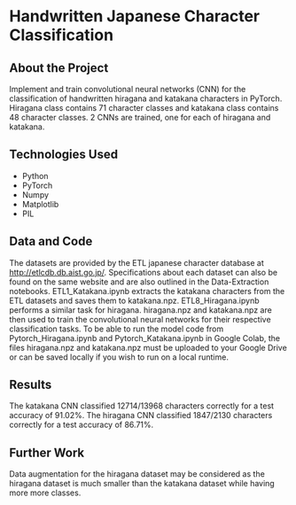 # Handwritten Japanese Character Classification
## About the Project
Implement and train convolutional neural networks (CNN) for the classification of handwritten hiragana and katakana characters in PyTorch.
Hiragana class contains 71 character classes and katakana class contains 48 character classes. 2 CNNs are trained, one for each of hiragana and katakana.
## Technologies Used
- Python 
- PyTorch
- Numpy
- Matplotlib
- PIL
## Data and Code
The datasets are provided by the ETL japanese character database at http://etlcdb.db.aist.go.jp/.
Specifications about each dataset can also be found on the same website and are also outlined in the Data-Extraction notebooks.
ETL1_Katakana.ipynb extracts the katakana characters from the ETL datasets and saves them to katakana.npz. ETL8_Hiragana.ipynb performs a similar task for hiragana.
hiragana.npz and katakana.npz are then used to train the convolutional neural networks for their respective classification tasks. To be able to run the model code from
Pytorch_Hiragana.ipynb and Pytorch_Katakana.ipynb in Google Colab, the files hiragana.npz and katakana.npz must be uploaded to your Google Drive or can be saved locally
if you wish to run on a local runtime.
## Results
The katakana CNN classified 12714/13968 characters correctly for a test accuracy of 91.02%. The hiragana CNN classified 1847/2130 characters correctly for a test
accuracy of 86.71%. 
## Further Work
Data augmentation for the hiragana dataset may be considered as the hiragana dataset is much smaller than the katakana dataset while having more more classes.  






